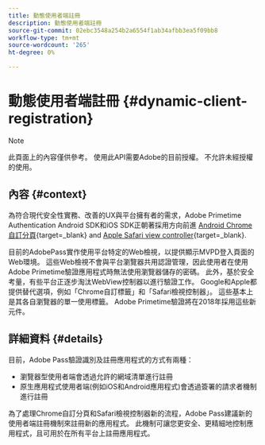 ```yaml
---
title: 動態使用者端註冊
description: 動態使用者端註冊
source-git-commit: 02ebc3548a254b2a6554f1ab34afbb3ea5f09bb8
workflow-type: tm+mt
source-wordcount: '265'
ht-degree: 0%

---
```


# 動態使用者端註冊 {#dynamic-client-registration}

>[!NOTE]
>
>此頁面上的內容僅供參考。 使用此API需要Adobe的目前授權。 不允許未經授權的使用。

## 內容 {#context}

為符合現代安全性實務、改善的UX與平台擁有者的需求，Adobe Primetime Authentication Android SDK和iOS SDK正朝著採用方向前進 [Android Chrome自訂分頁](https://developer.chrome.com/multidevice/android/customtabs){target=_blank} and [Apple Safari view controller](https://developer.apple.com/documentation/safariservices/sfsafariviewcontroller){target=_blank}.

目前的AdobePass實作使用平台特定的Web檢視，以提供顯示MVPD登入頁面的Web環境。 這些Web檢視不會與平台瀏覽器共用認證管理，因此使用者在使用Adobe Primetime驗證應用程式時無法使用瀏覽器儲存的密碼。 此外，基於安全考量，有些平台正逐步淘汰WebView控制器以進行驗證工作。 Google和Apple都提供替代選項，例如「Chrome自訂標籤」和「Safari檢視控制器」。 這些基本上是其各自瀏覽器的單一使用標籤。 Adobe Primetime驗證將在2018年採用這些新元件。

## 詳細資料 {#details}

目前，Adobe Pass驗證識別及註冊應用程式的方式有兩種：

* 瀏覽器型使用者端會透過允許的網域清單進行註冊
* 原生應用程式使用者端(例如iOS和Android應用程式)會透過簽署的請求者機制進行註冊

為了處理Chrome自訂分頁和Safari檢視控制器新的流程，Adobe Pass建議新的使用者端註冊機制來註冊新的應用程式。 此機制可讓您更安全、更精細地控制應用程式，且可用於在所有平台上註冊應用程式。

<!--
## Related Information

- [Dynamic Client Registration API](/help/authentication/dynamic-client-registration-api.md)
- [Dynamic Client Registration Management](/help/authentication/dynamic-client-registration-management.md)
-->
